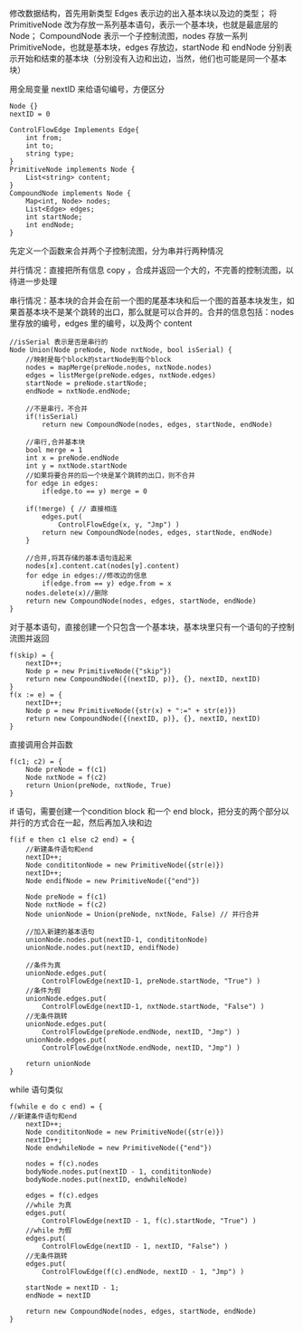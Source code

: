 修改数据结构，首先用新类型 Edges 表示边的出入基本块以及边的类型；
将 PrimitiveNode 改为存放一系列基本语句，表示一个基本块，也就是最底层的 Node；
CompoundNode 表示一个子控制流图，nodes 存放一系列 PrimitiveNode，也就是基本块，edges 存放边，startNode 和 endNode 分别表示开始和结束的基本块（分别没有入边和出边，当然，他们也可能是同一个基本块）

用全局变量 nextID 来给语句编号，方便区分

```
Node {} 
nextID = 0

ControlFlowEdge Implements Edge{
	int from;
	int to;
	string type;
}
PrimitiveNode implements Node { 
	List<string> content; 
}
CompoundNode implements Node { 
	Map<int, Node> nodes; 
	List<Edge> edges; 
	int startNode; 
	int endNode; 
}
```

先定义一个函数来合并两个子控制流图，分为串并行两种情况

并行情况：直接把所有信息 copy ，合成并返回一个大的，不完善的控制流图，以待进一步处理

串行情况：基本块的合并会在前一个图的尾基本块和后一个图的首基本块发生，如果首基本块不是某个跳转的出口，那么就是可以合并的。合并的信息包括：nodes 里存放的编号，edges 里的编号，以及两个 content

```
//isSerial 表示是否是串行的
Node Union(Node preNode, Node nxtNode, bool isSerial) {
	//映射是每个block的startNode到每个block
	nodes = mapMerge(preNode.nodes, nxtNode.nodes) 
	edges = listMerge(preNode.edges, nxtNode.edges)
	startNode = preNode.startNode;
	endNode = nxtNode.endNode;
	
	//不是串行，不合并
	if(!isSerial) 
		return new CompoundNode(nodes, edges, startNode, endNode)
	
	//串行,合并基本块
	bool merge = 1 
	int x = preNode.endNode
	int y = nxtNode.startNode
	//如果将要合并的后一个块是某个跳转的出口，则不合并
	for edge in edges:
		if(edge.to == y) merge = 0
	
	if(!merge) { // 直接相连
		edges.put(
			ControlFlowEdge(x, y, "Jmp") )
		return new CompoundNode(nodes, edges, startNode, endNode)
	}

	//合并,将其存储的基本语句连起来
	nodes[x].content.cat(nodes[y].content)
	for edge in edges://修改边的信息
		if(edge.from == y) edge.from = x
	nodes.delete(x)//删除
	return new CompoundNode(nodes, edges, startNode, endNode)
}
```

对于基本语句，直接创建一个只包含一个基本块，基本块里只有一个语句的子控制流图并返回
```
f(skip) = {
	nextID++;
	Node p = new PrimitiveNode({"skip"})
	return new CompoundNode({(nextID, p)}, {}, nextID, nextID)
}
f(x := e) = {
	nextID++;
	Node p = new PrimitiveNode({str(x) + ":=" + str(e)})
	return new CompoundNode({(nextID, p)}, {}, nextID, nextID)
}
```

直接调用合并函数
```
f(c1; c2) = {
	Node preNode = f(c1)
	Node nxtNode = f(c2)
	return Union(preNode, nxtNode, True)
}
```

if 语句，需要创建一个condition block 和一个 end block，把分支的两个部分以并行的方式合在一起，然后再加入块和边
```
f(if e then c1 else c2 end) = { 
	//新建条件语句和end
	nextID++;
	Node condititonNode = new PrimitiveNode({str(e)})
	nextID++;
	Node endifNode = new PrimitiveNode({"end"})

	Node preNode = f(c1)
	Node nxtNode = f(c2)
	Node unionNode = Union(preNode, nxtNode, False) // 并行合并
	
	//加入新建的基本语句
	unionNode.nodes.put(nextID-1, condititonNode)
	unionNode.nodes.put(nextID, endifNode)
	
	//条件为真
	unionNode.edges.put(
		ControlFlowEdge(nextID-1, preNode.startNode, "True") )
	//条件为假
	unionNode.edges.put(
		ControlFlowEdge(nextID-1, nxtNode.startNode, "False") )
	//无条件跳转
	unionNode.edges.put(
		ControlFlowEdge(preNode.endNode, nextID, "Jmp") )
	unionNode.edges.put(
		ControlFlowEdge(nxtNode.endNode, nextID, "Jmp") )
		
	return unionNode 
}
```

while 语句类似
```
f(while e do c end) = {
//新建条件语句和end
	nextID++;
	Node condititonNode = new PrimitiveNode({str(e)})
	nextID++;
	Node endwhileNode = new PrimitiveNode({"end"})

	nodes = f(c).nodes
	bodyNode.nodes.put(nextID - 1, condititonNode)
	bodyNode.nodes.put(nextID, endwhileNode)
	
	edges = f(c).edges
	//while 为真
	edges.put(
		ControlFlowEdge(nextID - 1, f(c).startNode, "True") )
	//while 为假
	edges.put(
		ControlFlowEdge(nextID - 1, nextID, "False") )
	//无条件跳转
	edges.put(
		ControlFlowEdge(f(c).endNode, nextID - 1, "Jmp") )

	startNode = nextID - 1;
	endNode = nextID

	return new CompoundNode(nodes, edges, startNode, endNode)
}
```
